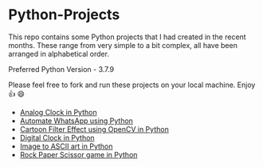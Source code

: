 # Python-Projects

This repo contains some Python projects that I had created in the recent months. These range from very simple to a bit complex, all have been arranged in alphabetical order. 

Preferred Python Version - 3.7.9

Please feel free to fork and run these projects on your local machine. Enjoy 👍 :smile:

- [Analog Clock in Python](https://github.com/Arka2001/Python-Projects/tree/main/Analog%20Clock%20in%20Python)
- [Automate WhatsApp using Python](https://github.com/Arka2001/Python-Projects/tree/main/Automate%20Whatsapp%20using%20Python)
- [Cartoon Filter Effect using OpenCV in Python](https://github.com/Arka2001/Python-Projects/tree/main/Cartoon%20Effect%20using%20Python)
- [Digital Clock in Python](https://github.com/Arka2001/Python-Projects/tree/main/Digital%20Clock%20GUI%20using%20Python)
- [Image to ASCII art in Python](https://github.com/Arka2001/Python-Projects/tree/main/Image%20to%20ASCII%20art%20-%20Python)
- [Rock Paper Scissor game in Python](https://github.com/Arka2001/Python-Projects/tree/main/Rock-Paper-Scissor)

